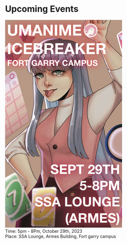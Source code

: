 # Upcoming Events
![First Event of the Term!!](./assets/ice_breaker_1080x1920.png)  
Time: 5pm - 8Pm, October 29th, 2023  
Place: SSA Lounge, Armes Building, Fort garry campus

<!-- <br> -->


<!-- 
<br>
<br>


---

# Future Events
> Dates and places are subject to change. -->



<!-- ## Final Event 
![Upcoming Event](./assets/gunpla_insta_ver.png)  
Time: 5pm - 7Pm, October 11th, 2023  
Place: Engineering E2, Room: 320, Fort garry campus

-->
